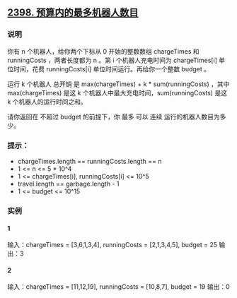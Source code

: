 ## [2398. 预算内的最多机器人数目](https://leetcode.cn/problems/maximum-number-of-robots-within-budget/)

### 说明
你有 n 个机器人，给你两个下标从 0 开始的整数数组 chargeTimes 和 runningCosts ，两者长度都为 n 。第 i 个机器人充电时间为 chargeTimes[i] 单位时间，花费 runningCosts[i] 单位时间运行。再给你一个整数 budget 。

运行 k 个机器人 总开销 是 max(chargeTimes) + k * sum(runningCosts) ，其中 max(chargeTimes) 是这 k 个机器人中最大充电时间，sum(runningCosts) 是这 k 个机器人的运行时间之和。

请你返回在 不超过 budget 的前提下，你 最多 可以 连续 运行的机器人数目为多少。

### 提示：
* chargeTimes.length == runningCosts.length == n
* 1 <= n <= 5 * 10^4
* 1 <= chargeTimes[i], runningCosts[i] <= 10^5
* travel.length == garbage.length - 1
* 1 <= budget <= 10^15

### 实例
#### 1
输入：chargeTimes = [3,6,1,3,4], runningCosts = [2,1,3,4,5], budget = 25
输出：3

#### 2
输入：chargeTimes = [11,12,19], runningCosts = [10,8,7], budget = 19
输出：0